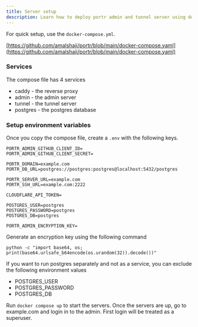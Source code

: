 ```yaml
---
title: Server setup
description: Learn how to deploy portr admin and tunnel server using docker
---
```



For quick setup, use the `docker-compose.yml`.

[https://github.com/amalshaji/portr/blob/main/docker-compose.yaml](https://github.com/amalshaji/portr/blob/main/docker-compose.yaml)

### Services

The compose file has 4 services

- caddy - the reverse proxy
- admin - the admin server
- tunnel - the tunnel server
- postgres - the postgres database

### Setup environment variables

Once you copy the compose file, create a `.env` with the following keys.

```shell
PORTR_ADMIN_GITHUB_CLIENT_ID=
PORTR_ADMIN_GITHUB_CLIENT_SECRET=

PORTR_DOMAIN=example.com
PORTR_DB_URL=postgres://postgres:postgres@localhost:5432/postgres

PORTR_SERVER_URL=example.com
PORTR_SSH_URL=example.com:2222

CLOUDFLARE_API_TOKEN=

POSTGRES_USER=postgres
POSTGRES_PASSWORD=postgres
POSTGRES_DB=postgres

PORTR_ADMIN_ENCRYPTION_KEY=
```

Generate an encryption key using the following command

```shell
python -c "import base64, os; print(base64.urlsafe_b64encode(os.urandom(32)).decode())"
```

If you want to run postgres separately and not as a service, you can exclude the following environment values

- POSTGRES_USER
- POSTGRES_PASSWORD
- POSTGRES_DB

Run `docker compose up` to start the servers. Once the servers are up, go to example.com and login in to the admin.
First login will be treated as a superuser.
